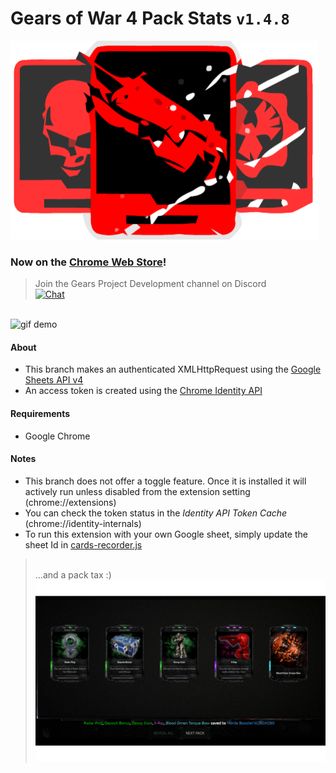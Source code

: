 # Gears of War 4 Pack Stats `v1.4.8`

![logo](https://github.com/TheanosLearning/Gears4PackStats/raw/authxhr/images/cards-red-svg.png)

### Now on the [Chrome Web Store](https://chrome.google.com/webstore/detail/gears-of-war-4-pack-stats/mlnjmcoibfinbdillhmmnpodpfgihlgg)!

> Join the Gears Project Development channel on Discord <br> [![Chat](https://img.shields.io/badge/chat-on%20discord-7289da.svg)](https://discord.gg/9yhnD)

<br>![gif demo](https://media.giphy.com/media/gpy8DXmK7qF68/giphy.gif)

#### About
* This branch makes an authenticated XMLHttpRequest using the [Google Sheets API v4](https://developers.google.com/sheets/api/reference/rest/)
* An access token is created using the [Chrome Identity API](https://developer.chrome.com/apps/identity)

#### Requirements
* Google Chrome

#### Notes
* This branch does not offer a toggle feature. Once it is installed it will actively run unless disabled from the extension setting (chrome://extensions)
* You can check the token status in the _Identity API Token Cache_ (chrome://identity-internals)
* To run this extension with your own Google sheet, simply update the sheet Id in [cards-recorder.js](https://github.com/TheanosLearning/Gears4PackStats/blob/authxhr/gears4-pack-stats/background/cards-recorder.js#L158)


> <br>...and a pack tax :)
![demo](https://github.com/TheanosLearning/Gears4PackStats/raw/authxhr/images/authxhr-demo.png)
